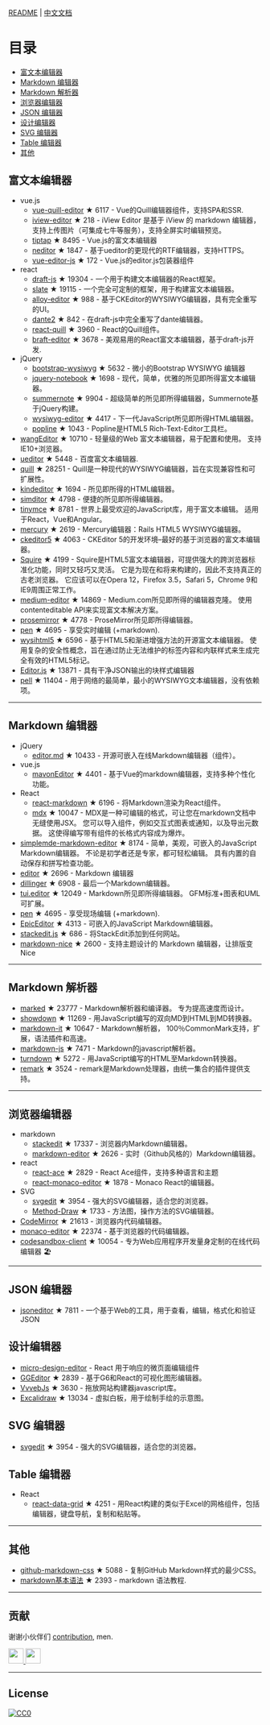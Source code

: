 [README](README.md) | [中文文档](README_zh-CN.md)# 目录- [富文本编辑器](#富文本编辑器)- [Markdown 编辑器](#Markdown-编辑器)- [Markdown 解析器](#Markdown-解析器)- [浏览器编辑器](#浏览器编辑器)- [JSON 编辑器](#JSON-编辑器)- [设计编辑器](#设计编辑器)- [SVG 编辑器](#SVG-编辑器)- [Table 编辑器](#Table-编辑器)- [其他](#其他)## 富文本编辑器- vue.js  - [vue-quill-editor](https://github.com/surmon-china/vue-quill-editor) ★ 6117 - Vue的Quill编辑器组件，支持SPA和SSR.  - [iview-editor](https://github.com/iview/iview-editor) ★ 218 - iView Editor 是基于 iView 的 markdown 编辑器，支持上传图片（可集成七牛等服务），支持全屏实时编辑预览。  - [tiptap](https://github.com/heyscrumpy/tiptap) ★ 8495 - Vue.js的富文本编辑器  - [neditor](https://github.com/notadd/neditor) ★ 1847 - 基于ueditor的更现代的RTF编辑器，支持HTTPS。  - [vue-editor-js](https://github.com/ChangJoo-Park/vue-editor-js) ★ 172 - Vue.js的editor.js包装器组件- react  - [draft-js](https://github.com/facebook/draft-js) ★ 19304 - 一个用于构建文本编辑器的React框架。  - [slate](https://github.com/ianstormtaylor/slate) ★ 19115 - 一个完全可定制的框架，用于构建富文本编辑器。  - [alloy-editor](https://github.com/liferay/alloy-editor/) ★ 988 - 基于CKEditor的WYSIWYG编辑器，具有完全重写的UI。  - [dante2](https://github.com/michelson/dante2) ★ 842 - 在draft-js中完全重写了dante编辑器。  - [react-quill](https://github.com/zenoamaro/react-quill) ★ 3960 - React的Quill组件。  - [braft-editor](https://github.com/margox/braft-editor) ★ 3678 - 美观易用的React富文本编辑器，基于draft-js开发.- jQuery  - [bootstrap-wysiwyg](https://github.com/mindmup/bootstrap-wysiwyg/) ★ 5632 - 微小的Bootstrap WYSIWYG 编辑器  - [jquery-notebook](https://github.com/raphaelcruzeiro/jquery-notebook) ★ 1698 - 现代，简单，优雅的所见即所得富文本编辑器。  - [summernote](https://github.com/summernote/summernote) ★ 9904 - 超级简单的所见即所得编辑器，Summernote基于jQuery构建。  - [wysiwyg-editor](https://github.com/froala/wysiwyg-editor) ★ 4417 - 下一代JavaScript所见即所得HTML编辑器。  - [popline](https://github.com/kenshin54/popline) ★ 1043 - Popline是HTML5 Rich-Text-Editor工具栏。- [wangEditor](https://github.com/wangeditor-team/wangEditor) ★ 10710 - 轻量级的Web 富文本编辑器，易于配置和使用。 支持IE10+浏览器。- [ueditor](https://github.com/fex-team/ueditor) ★ 5448 - 百度富文本编辑器.- [quill](https://github.com/quilljs/quill) ★ 28251 - Quill是一种现代的WYSIWYG编辑器，旨在实现兼容性和可扩展性。- [kindeditor](https://github.com/kindsoft/kindeditor) ★ 1694 - 所见即所得的HTML编辑器。- [simditor](https://github.com/mycolorway/simditor) ★ 4798 - 便捷的所见即所得编辑器。- [tinymce](https://github.com/tinymce/tinymce) ★ 8781 - 世界上最受欢迎的JavaScript库，用于富文本编辑。 适用于React，Vue和Angular。- [mercury](https://github.com/jejacks0n/mercury) ★ 2619 - Mercury编辑器：Rails HTML5 WYSIWYG编辑器。- [ckeditor5](https://github.com/ckeditor/ckeditor5) ★ 4063 - CKEditor 5的开发环境–最好的基于浏览器的富文本编辑器。- [Squire](https://github.com/neilj/Squire) ★ 4199 - Squire是HTML5富文本编辑器，可提供强大的跨浏览器标准化功能，同时又轻巧又灵活。 它是为现在和将来构建的，因此不支持真正的古老浏览器。 它应该可以在Opera 12，Firefox 3.5，Safari 5，Chrome 9和IE9周围正常工作。- [medium-editor](https://github.com/yabwe/medium-editor) ★ 14869 - Medium.com所见即所得的编辑器克隆。 使用contenteditable API来实现富文本解决方案。- [prosemirror](https://github.com/ProseMirror/prosemirror) ★ 4778 - ProseMirror所见即所得编辑器。- [pen](https://github.com/sofish/pen) ★ 4695 - 享受实时编辑 (+markdown).- [wysihtml5](https://github.com/xing/wysihtml5) ★ 6596 - 基于HTML5和渐进增强方法的开源富文本编辑器。 使用复杂的安全性概念，旨在通过防止无法维护的标签内容和内联样式来生成完全有效的HTML5标记。- [Editor.js](https://github.com/codex-team/editor.js) ★ 13871 - 具有干净JSON输出的块样式编辑器- [pell](https://github.com/jaredreich/pell) ★ 11404 - 用于网络的最简单，最小的WYSIWYG文本编辑器，没有依赖项。---## Markdown 编辑器- jQuery  - [editor.md](https://github.com/pandao/editor.md) ★ 10433 - 开源可嵌入在线Markdown编辑器（组件）。- vue.js  - [mavonEditor](https://github.com/hinesboy/mavonEditor) ★ 4401 - 基于Vue的markdown编辑器，支持多种个性化功能。- React  - [react-markdown](https://github.com/remarkjs/react-markdown) ★ 6196 - 将Markdown渲染为React组件。  - [mdx](https://github.com/mdx-js/mdx) ★ 10047 - MDX是一种可编辑的格式，可让您在markdown文档中无缝使用JSX。 您可以导入组件，例如交互式图表或通知，以及导出元数据。 这使得编写带有组件的长格式内容成为爆炸。- [simplemde-markdown-editor](https://github.com/sparksuite/simplemde-markdown-editor) ★ 8174 - 简单，美观，可嵌入的JavaScript Markdown编辑器。 不论是初学者还是专家，都可轻松编辑。 具有内置的自动保存和拼写检查功能。- [editor](https://github.com/lepture/editor) ★ 2696 - Markdown 编辑器- [dillinger](https://github.com/joemccann/dillinger) ★ 6908 - 最后一个Markdown编辑器。- [tui.editor](https://github.com/nhnent/tui.editor) ★ 12049 - Markdown所见即所得编辑器。 GFM标准+图表和UML可扩展。- [pen](https://github.com/sofish/pen) ★ 4695 - 享受现场编辑 (+markdown).- [EpicEditor](https://github.com/OscarGodson/EpicEditor) ★ 4313 - 可嵌入的JavaScript Markdown编辑器。- [stackedit.js](https://github.com/benweet/stackedit.js) ★ 686 - 将StackEdit添加到任何网站。- [markdown-nice](https://github.com/mdnice/markdown-nice) ★ 2600 - 支持主题设计的 Markdown 编辑器，让排版变 Nice---## Markdown 解析器- [marked](https://github.com/markedjs/marked) ★ 23777 - Markdown解析器和编译器。 专为提高速度而设计。- [showdown](https://github.com/showdownjs/showdown) ★ 11269 - 用JavaScript编写的双向MD到HTML到MD转换器。- [markdown-it](https://github.com/markdown-it/markdown-it) ★ 10647 - Markdown解析器， 100％CommonMark支持，扩展，语法插件和高速。- [markdown-js](https://github.com/evilstreak/markdown-js) ★ 7471 - Markdown的javascript解析器。- [turndown](https://github.com/domchristie/turndown) ★ 5272 - 用JavaScript编写的HTML至Markdown转换器。- [remark](https://github.com/remarkjs/remark) ★ 3524 - remark是Markdown处理器，由统一集合的插件提供支持。---## 浏览器编辑器- markdown  - [stackedit](https://github.com/benweet/stackedit) ★ 17337 - 浏览器内Markdown编辑器。  - [markdown-editor](https://github.com/jbt/markdown-editor) ★ 2626 - 实时（Github风格的）Markdown编辑器。- react  - [react-ace](https://github.com/securingsincity/react-ace) ★ 2829 - React Ace组件，支持多种语言和主题  - [react-monaco-editor](https://github.com/react-monaco-editor/react-monaco-editor) ★ 1878 - Monaco React的编辑器。- SVG  - [svgedit](https://github.com/SVG-Edit/svgedit) ★ 3954 - 强大的SVG编辑器，适合您的浏览器。  - [Method-Draw](https://github.com/methodofaction/Method-Draw) ★ 1733 - 方法图，操作方法的SVG编辑器。- [CodeMirror](https://github.com/codemirror/CodeMirror) ★ 21613 - 浏览器内代码编辑器。- [monaco-editor](https://github.com/Microsoft/monaco-editor) ★ 22374 - 基于浏览器的代码编辑器。- [codesandbox-client](https://github.com/codesandbox/codesandbox-client) ★ 10054 - 专为Web应用程序开发量身定制的在线代码编辑器 🏖️---## JSON 编辑器- [jsoneditor](https://github.com/josdejong/jsoneditor) ★ 7811 - 一个基于Web的工具，用于查看，编辑，格式化和验证JSON## 设计编辑器- [micro-design-editor](https://github.com/xjh22222228/micro-design-editor) - React 用于响应的微页面编辑组件- [GGEditor](https://github.com/alibaba/GGEditor) ★ 2839 - 基于G6和React的可视化图形编辑器。- [VvvebJs](https://github.com/givanz/VvvebJs) ★ 3630 - 拖放网站构建器javascript库。- [Excalidraw](https://github.com/excalidraw/excalidraw) ★ 13034 - 虚拟白板，用于绘制手绘的示意图。## SVG 编辑器- [svgedit](https://github.com/SVG-Edit/svgedit) ★ 3954 - 强大的SVG编辑器，适合您的浏览器。## Table 编辑器- React  - [react-data-grid](https://github.com/adazzle/react-data-grid) ★ 4251 - 用React构建的类似于Excel的网格组件，包括编辑器，键盘导航，复制和粘贴等。---## 其他- [github-markdown-css](https://github.com/sindresorhus/github-markdown-css) ★ 5088 - 复制GitHub Markdown样式的最少CSS。- [markdown基本语法](https://github.com/younghz/Markdown) ★ 2393 - markdown 语法教程.---## 贡献谢谢小伙伴们 [contribution](https://github.com/xjh22222228/awesome-web-editor/issues), men.<a href="https://github.com/1c7/">  <img src="https://avatars1.githubusercontent.com/u/1804755?s=460&v=4" width="30px" height="30px" /></a><a href="https://github.com/ChangJoo-Park/">  <img src="https://avatars1.githubusercontent.com/u/1451365?s=460&v=4" width="30px" height="30px" /></a>---## License[![CC0](http://mirrors.creativecommons.org/presskit/buttons/88x31/svg/cc-zero.svg)](https://creativecommons.org/publicdomain/zero/1.0/)